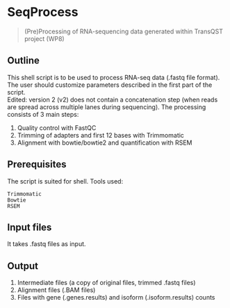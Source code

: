 # SeqProcess
> (Pre)Processing of RNA-sequencing data generated within TransQST project (WP8)

## Outline
This shell script is to be used to process RNA-seq data (.fastq file format). The user should customize parameters described in the first part of the script.  
Edited: version 2 (v2) does not contain a concatenation step (when reads are spread across multiple lanes during sequencing).
The processing consists of 3 main steps:  
1. Quality control with FastQC  
2. Trimming of adapters and first 12 bases with Trimmomatic  
3. Alignment with bowtie/bowtie2 and quantification with RSEM

## Prerequisites
The script is suited for shell. Tools used:
```shell
Trimmomatic
Bowtie
RSEM 
```

## Input files
It takes .fastq files as input.

## Output
1. Intermediate files (a copy of original files, trimmed .fastq files) 
2. Alignment files (.BAM files)
3. Files with gene (.genes.results) and isoform (.isoform.results) counts 


